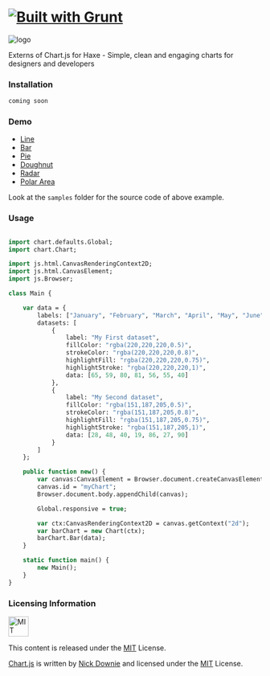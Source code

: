 [![Built with Grunt](https://cdn.gruntjs.com/builtwith.png)](http://gruntjs.com/)
=========

![logo](https://raw.githubusercontent.com/adireddy/haxe-chart/master/logo.png)

Externs of Chart.js for Haxe - Simple, clean and engaging charts for designers and developers

### Installation ###

```haxe
coming soon
```

### Demo ###

* [Line](http://adireddy.github.io/demos/haxe-chart/line.html)
* [Bar](http://adireddy.github.io/demos/haxe-chart/bar.html)
* [Pie](http://adireddy.github.io/demos/haxe-chart/pie.html)
* [Doughnut](http://adireddy.github.io/demos/haxe-chart/doughnut.html)
* [Radar](http://adireddy.github.io/demos/haxe-chart/radar.html)
* [Polar Area](http://adireddy.github.io/demos/haxe-chart/polar.html)

Look at the `samples` folder for the source code of above example.

### Usage ###

```haxe

import chart.defaults.Global;
import chart.Chart;

import js.html.CanvasRenderingContext2D;
import js.html.CanvasElement;
import js.Browser;

class Main {

	var data = {
		labels: ["January", "February", "March", "April", "May", "June", "July"],
		datasets: [
			{
				label: "My First dataset",
				fillColor: "rgba(220,220,220,0.5)",
				strokeColor: "rgba(220,220,220,0.8)",
				highlightFill: "rgba(220,220,220,0.75)",
				highlightStroke: "rgba(220,220,220,1)",
				data: [65, 59, 80, 81, 56, 55, 40]
			},
			{
				label: "My Second dataset",
				fillColor: "rgba(151,187,205,0.5)",
				strokeColor: "rgba(151,187,205,0.8)",
				highlightFill: "rgba(151,187,205,0.75)",
				highlightStroke: "rgba(151,187,205,1)",
				data: [28, 48, 40, 19, 86, 27, 90]
			}
		]
	};

	public function new() {
		var canvas:CanvasElement = Browser.document.createCanvasElement();
		canvas.id = "myChart";
		Browser.document.body.appendChild(canvas);

		Global.responsive = true;

		var ctx:CanvasRenderingContext2D = canvas.getContext("2d");
		var barChart = new Chart(ctx);
		barChart.Bar(data);
	}

	static function main() {
		new Main();
	}
}
```
### Licensing Information ###

<a rel="license" href="http://opensource.org/licenses/MIT">
<img alt="MIT license" height="40" src="http://upload.wikimedia.org/wikipedia/commons/c/c3/License_icon-mit.svg" /></a>

This content is released under the [MIT](http://opensource.org/licenses/MIT) License.

[Chart.js](https://github.com/nnnick/Chart.js) is written by [Nick Downie](http://www.nickdownie.com) and licensed under the [MIT](http://opensource.org/licenses/MIT) License.
